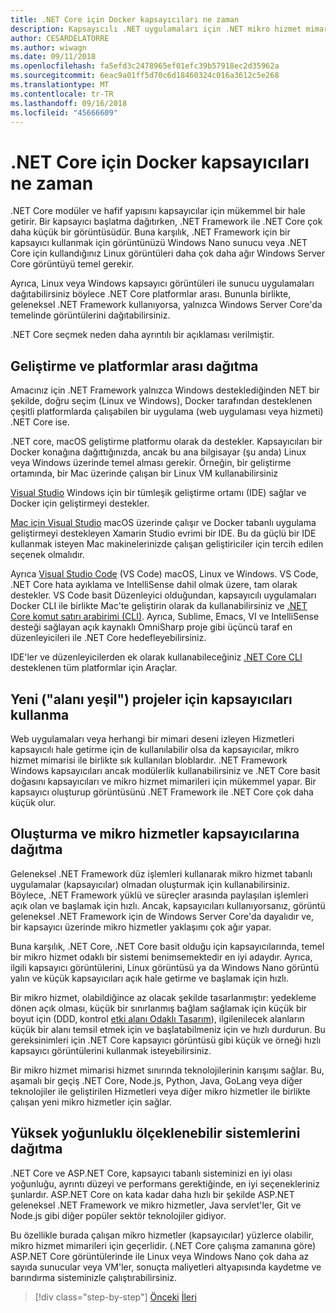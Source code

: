 ```yaml
---
title: .NET Core için Docker kapsayıcıları ne zaman
description: Kapsayıcılı .NET uygulamaları için .NET mikro hizmet mimarisi | .NET Core için Docker kapsayıcıları ne zaman
author: CESARDELATORRE
ms.author: wiwagn
ms.date: 09/11/2018
ms.openlocfilehash: fa5efd3c2478965ef01efc39b57918ec2d35962a
ms.sourcegitcommit: 6eac9a01ff5d70c6d18460324c016a3612c5e268
ms.translationtype: MT
ms.contentlocale: tr-TR
ms.lasthandoff: 09/16/2018
ms.locfileid: "45666609"
---
```

# <a name="when-to-choose-net-core-for-docker-containers"></a>.NET Core için Docker kapsayıcıları ne zaman

.NET Core modüler ve hafif yapısını kapsayıcılar için mükemmel bir hale getirir. Bir kapsayıcı başlatma dağıtırken, .NET Framework ile .NET Core çok daha küçük bir görüntüsüdür. Buna karşılık, .NET Framework için bir kapsayıcı kullanmak için görüntünüzü Windows Nano sunucu veya .NET Core için kullandığınız Linux görüntüleri daha çok daha ağır Windows Server Core görüntüyü temel gerekir.

Ayrıca, Linux veya Windows kapsayıcı görüntüleri ile sunucu uygulamaları dağıtabilirsiniz böylece .NET Core platformlar arası. Bununla birlikte, geleneksel .NET Framework kullanıyorsa, yalnızca Windows Server Core'da temelinde görüntülerini dağıtabilirsiniz.

.NET Core seçmek neden daha ayrıntılı bir açıklaması verilmiştir.

## <a name="developing-and-deploying-cross-platform"></a>Geliştirme ve platformlar arası dağıtma

Amacınız için .NET Framework yalnızca Windows desteklediğinden NET bir şekilde, doğru seçim (Linux ve Windows), Docker tarafından desteklenen çeşitli platformlarda çalışabilen bir uygulama (web uygulaması veya hizmeti) .NET Core ise.

.NET core, macOS geliştirme platformu olarak da destekler. Kapsayıcıları bir Docker konağına dağıttığınızda, ancak bu ana bilgisayar (şu anda) Linux veya Windows üzerinde temel alması gerekir. Örneğin, bir geliştirme ortamında, bir Mac üzerinde çalışan bir Linux VM kullanabilirsiniz

[Visual Studio](https://www.visualstudio.com/vs/) Windows için bir tümleşik geliştirme ortamı (IDE) sağlar ve Docker için geliştirmeyi destekler.

[Mac için Visual Studio](https://www.visualstudio.com/vs/visual-studio-mac/) macOS üzerinde çalışır ve Docker tabanlı uygulama geliştirmeyi destekleyen Xamarin Studio evrimi bir IDE. Bu da güçlü bir IDE kullanmak isteyen Mac makinelerinizde çalışan geliştiriciler için tercih edilen seçenek olmalıdır.

Ayrıca [Visual Studio Code](https://code.visualstudio.com/) (VS Code) macOS, Linux ve Windows. VS Code, .NET Core hata ayıklama ve IntelliSense dahil olmak üzere, tam olarak destekler. VS Code basit Düzenleyici olduğundan, kapsayıcılı uygulamaları Docker CLI ile birlikte Mac'te geliştirin olarak da kullanabilirsiniz ve [.NET Core komut satırı arabirimi (CLI)](https://docs.microsoft.com/dotnet/core/tools/?tabs=netcore2x). Ayrıca, Sublime, Emacs, VI ve IntelliSense desteği sağlayan açık kaynaklı OmniSharp proje gibi üçüncü taraf en düzenleyicileri ile .NET Core hedefleyebilirsiniz.

IDE'ler ve düzenleyicilerden ek olarak kullanabileceğiniz [.NET Core CLI](https://docs.microsoft.com/dotnet/core/tools/?tabs=netcore2x) desteklenen tüm platformlar için Araçlar.

## <a name="using-containers-for-new-green-field-projects"></a>Yeni ("alanı yeşil") projeler için kapsayıcıları kullanma

Web uygulamaları veya herhangi bir mimari deseni izleyen Hizmetleri kapsayıcılı hale getirme için de kullanılabilir olsa da kapsayıcılar, mikro hizmet mimarisi ile birlikte sık kullanılan bloblardır. .NET Framework Windows kapsayıcıları ancak modülerlik kullanabilirsiniz ve .NET Core basit doğasını kapsayıcıları ve mikro hizmet mimarileri için mükemmel yapar. Bir kapsayıcı oluşturup görüntüsünü .NET Framework ile .NET Core çok daha küçük olur.

## <a name="creating-and-deploying-microservices-on-containers"></a>Oluşturma ve mikro hizmetler kapsayıcılarına dağıtma

Geleneksel .NET Framework düz işlemleri kullanarak mikro hizmet tabanlı uygulamalar (kapsayıcılar) olmadan oluşturmak için kullanabilirsiniz. Böylece, .NET Framework yüklü ve süreçler arasında paylaşılan işlemleri açık olan ve başlamak için hızlı. Ancak, kapsayıcıları kullanıyorsanız, görüntü geleneksel .NET Framework için de Windows Server Core'da dayalıdır ve, bir kapsayıcı üzerinde mikro hizmetler yaklaşımı çok ağır yapar.

Buna karşılık, .NET Core, .NET Core basit olduğu için kapsayıcılarında, temel bir mikro hizmet odaklı bir sistemi benimsemektedir en iyi adaydır. Ayrıca, ilgili kapsayıcı görüntülerini, Linux görüntüsü ya da Windows Nano görüntü yalın ve küçük kapsayıcıları açık hale getirme ve başlamak için hızlı.

Bir mikro hizmet, olabildiğince az olacak şekilde tasarlanmıştır: yedekleme dönen açık olması, küçük bir sınırlanmış bağlam sağlamak için küçük bir boyut için (DDD, kontrol [etki alanı Odaklı Tasarım](https://en.wikipedia.org/wiki/Domain-driven_design)), ilgilenilecek alanların küçük bir alanı temsil etmek için ve başlatabilmeniz için ve hızlı durdurun. Bu gereksinimleri için .NET Core kapsayıcı görüntüsü gibi küçük ve örneği hızlı kapsayıcı görüntülerini kullanmak isteyebilirsiniz.

Bir mikro hizmet mimarisi hizmet sınırında teknolojilerinin karışımı sağlar. Bu, aşamalı bir geçiş .NET Core, Node.js, Python, Java, GoLang veya diğer teknolojiler ile geliştirilen Hizmetleri veya diğer mikro hizmetler ile birlikte çalışan yeni mikro hizmetler için sağlar.

## <a name="deploying-high-density-in-scalable-systems"></a>Yüksek yoğunluklu ölçeklenebilir sistemlerini dağıtma

.NET Core ve ASP.NET Core, kapsayıcı tabanlı sisteminizi en iyi olası yoğunluğu, ayrıntı düzeyi ve performans gerektiğinde, en iyi seçenekleriniz şunlardır. ASP.NET Core on kata kadar daha hızlı bir şekilde ASP.NET geleneksel .NET Framework ve mikro hizmetler, Java servlet'ler, Git ve Node.js gibi diğer popüler sektör teknolojiler gidiyor.

Bu özellikle burada çalışan mikro hizmetler (kapsayıcılar) yüzlerce olabilir, mikro hizmet mimarileri için geçerlidir. (.NET Core çalışma zamanına göre) ASP.NET Core görüntülerinde ile Linux veya Windows Nano çok daha az sayıda sunucular veya VM'ler, sonuçta maliyetleri altyapısında kaydetme ve barındırma sisteminizle çalıştırabilirsiniz.


>[!div class="step-by-step"]
[Önceki](general-guidance.md)
[İleri](net-framework-container-scenarios.md)
